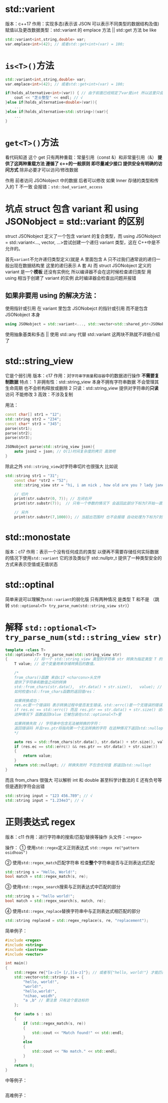 # std::varient

版本：c++17
作用：实现多态(表示该 JSON 可以表示不同类型的数据结构及值)
赋值以及更改数据类型：std::variant 的 emplace 方法 || std::get 方法
be like

```cpp
std::variant<int,string,double> var;
var.emplace<int>(42); // 或者std::get<int>(var) = 100;
```

# `is<T>()`方法

```cpp
std::variant<int,string,double> var;
var.emplace<int>(42); // 或者std::get<int>(var) = 100;

if(holds_alternative<int>(var)) { // 由于前面已经规定了var是int 所以这里只会执行这句
    cout << "芝士整型" << endl; // √
}else if(holds_alternative<double>(var)){
    ...
}else if(holds_alternative<std::string>)(var){
    ...
}
```

# `get<T>()`方法

看代码知道 这个 get 只有两种重载：常量引用（const &）和非常量引用（&）
**提供了这两种重载方法 遵循了 c++的一般原则 即尽量减少接口 提供安全有明确的访问方式** 除非必要才可以访问/修改数据

作用 前者访问 JSONobject 中的数据 后者可以修改
如果 Inner 存储的类型和传入的 T 不一致 会报错：`std::bad_variant_access`

# 坑点 struct 包含 variant 和 using JSONobject = std::variant 的区别

struct JSONobject 定义了一个包含 variant 的复合类型，而 using JSONobject = std::variant<..., vector<JSONobject>, ...>尝试创建一个递归 variant 类型，这在 C++中是不允许的。

首先`variant`不允许递归类型定义(就是 A 里面包含 A 只不过我们通常说的递归一般出现在数据结构里 这里的递归表示 A 套 A)
而 struct JSONobject 定义的 variant 是一个**模板** 还没有实例化 所以编译器不会在这时候检查递归类型
用 using 相当于创建了 variant 的实例 此时编译器会检查出问题并报错

## 如果非要用 using 的解决方法：

使用指针或引用 在 variant 里包含 JSONobejct 的指针或引用 而不是包含 JSONobject 本身

```cpp
using JSONobject = std::variant<..., std::vector<std::shared_ptr<JSONobject>>, ...>;
```

使用抽象基类和多态 || 使用 std::any 代替 std::variant 这两块不熟就不详细介绍了

# std::string_view

它是个弱引用
版本：c17
作用：对`字符串字面量`和`容器`中的数据进行操作 **不需要复制数据**
特点：
1 非拥有性：std::string_view 本身不拥有字符串数据 不会管理其生命周期 也不会析构释放或删除
2 只读：std::string_view 提供对字符串的**只读**访问 不能修改
3 高效：不涉及复制

用法：

```cpp
const char[] str1 = "12";
std::string str2 = "234";
const char* str3 = "345";
parse(str1);
parse(str2);
parse(str3);

JSONobject parse(std::string_view json){
    auto json2 = json; // O(1)时间复杂度的拷贝 高效吧
}
```

除此之外 `std::string_view`对字符串切片也很强大
比如说

```cpp
std::string str1 = "31";
    const char *str2 = "52";
    std::string_view str = "hi, i am nick , how old are you ? lady jane?";

    // 切片
    print(str.substr(0, 7)); // 左闭右开
    print(str.substr(7));  // 只有一个参数的情况下 会返回此部分下标为7开始一直到末尾

    // 另外
    print(str.substr(7,1000)); // 当超出范围时 也不会报错 自动处理为下标为7到末尾
```

# std::monostate

版本：c17
作用：表示一个没有任何成员的类型 以便再不需要存储任何实际数据的情况下使用`std::variant`
它的涉及类似于 std::nullptr_t 提供了一种类型安全的方式来表示空值或无值状态

# std::optinal<T>

简单来说可以理解为`std::variant`的弱化版 只有两种情况 是类型 T 和不是
（跳转 `std::optional<T> try_parse_num(std::string_view str)`）

# 解释 `std::optional<T> try_parse_num(std::string_view str)`

```cpp
template <class T>
std::optional<T> try_parse_num(std::string_view str)
{            // 将一个 std::string_view 类型的字符串 str 转换为指定类型 T 的数值.这个函数对于解析 JSON 字符串中的数字非常有帮助，因为它可以处理整数和浮点数。
    T value; // 这个变量用来存储转换后的数值。

    /*
    from_chars()函数 来自c17 <charconv>头文件
    提供了字符串和数值之间的转换
    std::from_chars(str.data(),  str.data() + str.size(),   value); // 字符串起始地址，字符串结束地址， 一个引用 用于存放解析后的数值
    如何检查std::from_chars函数的返回值res：

    如果转换成功：
    res.ec是一个错误码 表示转换过程中是否发生错误。std::errc()是一个无错误的错误发，res.ptr表示转换后字符串的结束位置的指针
    if res.ec == std::errc() 而且 res.ptr == str.data() + str.size() 说明字符串呗成功转换为树脂 没有剩余字符 即转换成功
    这种情况下 函数返回Value 它被包装在std::optional<T>里

    如果转换失败 // 字符串中包含无法被转换的字符：
    返回错误码 并且res.ptr将指向第一个无法转换的字符 在这种情况下返回std::nullopt 表示没有值被解析
    */

    auto res = std::from_chars(str.data(), str.data() + str.size(), value);
    if (res.ec == std::errc() && res.ptr == str.data() + str.size())
    {
        return value;
    }
    return std::nullopt; // 转换失败时 不包含任何值 即返回std::nullopt
}
```

而且 from_chars 很强大 可以解析 int 和 double 甚至科学计数法的 E 还有负号等 但是遇到字符会出错

```cpp
std::string input = "123 456.789"; // √
std::string input = "1.234e3"; // √
```

# 正则表达式 regex

版本：c11
作用：进行字符串的搜索/匹配/替换等操作
头文件：`<regex>`

操作：
① 使用`std::regex`定义正则表达式
`std::regex re("pattern osidhoas")`

② 使用`std::regex_match`匹配字符串 检查**整个**字符串是否与正则表达式匹配

```cpp
std::string s = "Hello, World!";
bool match = std::regex_match(s, re);
```

③ 使用`std::regex_search`搜索与正则表达式中匹配的部分

```cpp
std::string s = "hello world!";
bool match = std::regex_search(s, match, re);
```

④ 使用`std::regex_replace`替换字符串中与正则表达式相匹配的部分

```cpp
std::string replaced = std::regex_replace(s, re, "replacement");
```

简单例子：

```cpp
#include <regex>
#include <string>
#include <iostream>
#include <vector>

int main()
{
    std::regex re{"[a-z]+ [/,][a-z]"}; // 或者写{"hello, world!"} 才能匹配成功一个 也就是第一个
    std::vector<std::string> ss = {
        "hello, world!",
        "world!",
        "hello,world!",
        "nihao, woidh",
        "a ,b" // 要注意 只有这个是达标的
    };

    for (auto s : ss)
    {
        if (std::regex_match(s, re))
        {
            std::cout << "Match found!" << std::endl;
        }
        else
        {
            std::cout << "No match." << std::endl;
        }
    }
    return 0;
}
```

中等例子：

```cpp

```

高难例子：

```cpp

```
